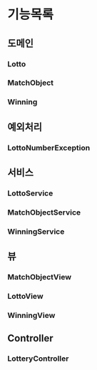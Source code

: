 # 기능목록
## 도메인
### Lotto
### MatchObject

### Winning

## 예외처리
### LottoNumberException

## 서비스
### LottoService

### MatchObjectService

### WinningService

## 뷰
### MatchObjectView

### LottoView

### WinningView

## Controller
### LotteryController